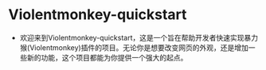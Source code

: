 # Violentmonkey-quickstart
 - 欢迎来到Violentmonkey-quickstart，这是一个旨在帮助开发者快速实现暴力猴(Violentmonkey)插件的项目。无论你是想要改变网页的外观，还是增加一些新的功能，这个项目都能为你提供一个强大的起点。
